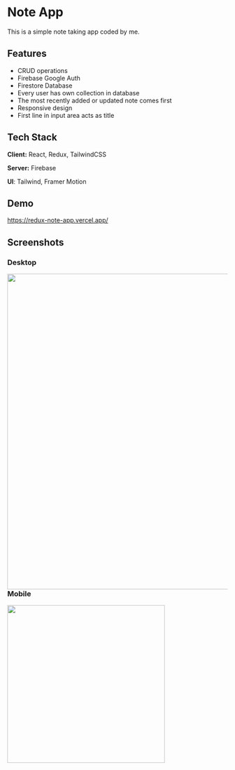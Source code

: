 
# Note App

This is a simple note taking app coded by me.


## Features

- CRUD operations
- Firebase Google Auth
- Firestore Database
- Every user has own collection in database
- The most recently added or updated note comes first
- Responsive design
- First line in input area acts as title


## Tech Stack

**Client:** React, Redux, TailwindCSS

**Server:** Firebase

**UI**: Tailwind, Framer Motion


## Demo

https://redux-note-app.vercel.app/


## Screenshots

### Desktop
<a href="https://redux-note-app.vercel.app/"><img src="[https://cdn.discordapp.com/attachments/983243591180763136/1014135226714292234/42.gif](https://cdn.discordapp.com/attachments/983243591180763136/1014135226714292234/42.gif)" align="left" width="720" ></a>

<br/>

### Mobile
<a href="https://redux-note-app.vercel.app/"><img src="https://cdn.discordapp.com/attachments/983243591180763136/1014135270691581982/43.gif" align="left" width="360" ></a>


